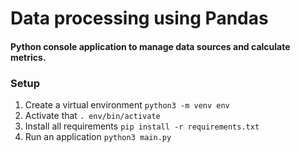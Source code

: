 # Data processing using Pandas
#### Python console application to manage data sources and calculate metrics.


### Setup

1. Create a virtual environment `python3 -m venv env`
2. Activate that `. env/bin/activate`
3. Install all requirements `pip install -r requirements.txt`
4. Run an application `python3 main.py`
